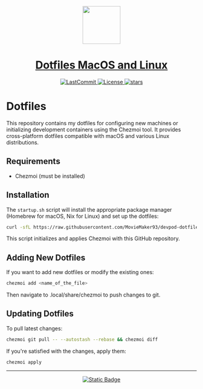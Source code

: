  <p align="center">
  <a href="https://alfonsofortunato.com">
    <picture>
      <source media="(prefers-color-scheme: dark)" srcset="https://alfonsofortunato.com/img/logo.png">
      <img src="https://alfonsofortunato.com/img/logo.png" height="100">
    </picture>
    <h1 align="center">Dotfiles MacOS and Linux</h1>
  </a>
</p>

<p align="center">
  <a href="https://github.com/MovieMaker93/devpod-dotfiles-chezmoi/commit">
    <img alt="LastCommit" src="https://img.shields.io/github/last-commit/MovieMaker93/devpod-dotfiles-chezmoi/main?style=for-the-badge&logo=github&color=%237dcfff">
  </a>
  <!-- <a href="https://github.com/MovieMaker93/devpod-dotfiles-chezmoi/actions/workflows/"> -->
  <!-- </a> -->
  <a href="https://github.com/MovieMaker93/devpod-dotfiles-chezmoi/blob/main/LICENSE">
    <img alt="License" src="https://img.shields.io/github/license/MovieMaker93/devpod-dotfiles-chezmoi?style=for-the-badge&logo=github&color=%239ece6a">
  </a>
  <a href="https://github.com/MovieMaker93/devpod-dotfiles-chezmoi/stars">
    <img alt="stars" src="https://img.shields.io/github/stars/MovieMaker93/devpod-dotfiles-chezmoi?style=for-the-badge&logo=github&color=%23f7768e">
  </a>
</p>

# Dotfiles

This repository contains my dotfiles for configuring new machines or initializing development containers using the Chezmoi tool.
It provides cross-platform dotfiles compatible with macOS and various Linux distributions.

## Requirements

- Chezmoi (must be installed)

## Installation

The `startup.sh` script will install the appropriate package manager (Homebrew for macOS, Nix for Linux) and set up the dotfiles:

```bash
curl -sfL https://raw.githubusercontent.com/MovieMaker93/devpod-dotfiles-chezmoi/main/.startup.sh | bash
```

This script initializes and applies Chezmoi with this GitHub repository.

## Adding New Dotfiles

If you want to add new dotfiles or modify the existing ones:

```bash
chezmoi add <name_of_the_file>
```

Then navigate to .local/share/chezmoi to push changes to git.

## Updating Dotfiles

To pull latest changes:

```bash
chezmoi git pull -- --autostash --rebase && chezmoi diff
```

If you're satisfied with the changes, apply them:

```bash
chezmoi apply
```

---

<p align="center">
  <a href="https://alfonsofortunato.com/posts/dotfile/">
    <img alt="Static Badge" src="https://img.shields.io/badge/Blog_Posts-Go?style=for-the-badge&label=%F0%9F%92%ADRead&color=%237aa2f7">
  </a>
</p>
